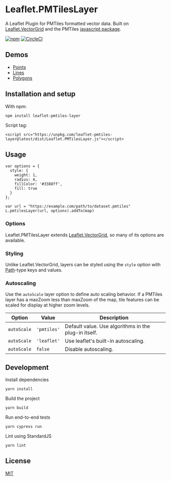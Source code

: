 # Leaflet.PMTilesLayer

A Leaflet Plugin for PMTiles formatted vector data. Built on [Leaflet.VectorGrid](https://github.com/Leaflet/Leaflet.VectorGrid) and the PMTiles [javascript package](https://github.com/protomaps/PMTiles/tree/main/js).

[![npm](https://shields.io/npm/v/leaflet-pmtiles-layer)](https://www.npmjs.com/package/leaflet-pmtiles-layer) [![CircleCI](https://dl.circleci.com/status-badge/img/gh/eliotjordan/Leaflet.PMTilesLayer/tree/main.svg?style=svg)](https://dl.circleci.com/status-badge/redirect/gh/eliotjordan/Leaflet.PMTilesLayer/tree/main)

## Demos

- [Points](https://eliotjordan.github.io/Leaflet.PMTilesLayer/examples/point.html)
- [Lines](https://eliotjordan.github.io/Leaflet.PMTilesLayer/examples/line.html)
- [Polygons](https://eliotjordan.github.io/Leaflet.PMTilesLayer/examples/polygon.html)

## Installation and setup

With npm:

```
npm install leaflet-pmtiles-layer
```

Script tag:

```
<script src="https://unpkg.com/leaflet-pmtiles-layer@latest/dist/Leaflet.PMTilesLayer.js"></script>
```

## Usage

```
var options = {
  style: {
    weight: 1,
    radius: 4,
    fillColor: '#3388ff',
    fill: true
  }
};

var url = "https://example.com/path/to/dataset.pmtiles"
L.pmtilesLayer(url, options).addTo(map)
```

### Options

Leaflet.PMTilesLayer extends [Leaflet.VectorGrid](https://leaflet.github.io/Leaflet.VectorGrid/vectorgrid-api-docs.html#vectorgrid-option), so many of its options are available.

### Styling

Unlike Leaflet.VectorGrid, layers can be styled using the `style` option with [Path](https://leafletjs.com/reference.html#path-color)-type keys and values.

### Autoscaling

Use the `autoScale` layer option to define auto scaling behavior. If a PMTiles layer has a maxZoom less than maxZoom of the map, tile features can be scaled for display at higher zoom levels.

Option | Value | Description
------ | ------- | -----------
`autoScale` | `'pmtiles'` | Default value. Use algorithms in the plug-in itself.
`autoScale` | `'leaflet'` | Use leaflet's built-in autoscaling.
`autoScale` | `false` | Disable autoscaling.

## Development

Install dependencies

```
yarn install
```

Build the project

```
yarn build
```

Run end-to-end tests

```
yarn cypress run
```

Lint using StandardJS

```
yarn lint
```


## License

[MIT](https://github.com/eliotjordan/Leaflet.PMTilesLayer/blob/main/LICENSE)
